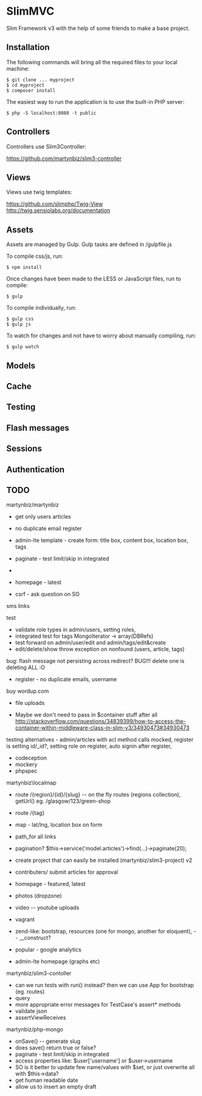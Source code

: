 # SlimMVC #

Slim Framework v3 with the help of some friends to make a base project.

## Installation ##

The following commands will bring all the required files to your local machine:

```
$ git clone ... myproject
$ cd myproject
$ composer install
```

The easiest way to run the application is to use the built-in PHP server:

```
$ php -S localhost:8080 -t public
```

## Controllers ##

Controllers use Slim3Controller:

https://github.com/martynbiz/slim3-controller

## Views ##

Views use twig templates:

https://github.com/slimphp/Twig-View
http://twig.sensiolabs.org/documentation

## Assets ##

Assets are managed by Gulp. Gulp tasks are defined in /gulpfile.js

To compile css/js, run:

```
$ npm install
```

Once changes have been made to the LESS or JavaScript files, run to compile:

```
$ gulp
```

To compile individually, run:

```
$ gulp css
$ gulp js
```

To watch for changes and not have to worry about manually compiling, run:

```
$ gulp watch
```

## Models ##

## Cache ##

## Testing ##

## Flash messages ##

## Sessions ##

## Authentication ##






## TODO

martynbiz/martynbiz
* get only users articles
* no duplicate email register
* admin-lte template - create form: title box, content box, location box, tags
* paginate - test limit/skip in integrated

*
* homepage - latest
* csrf - ask question on SO

sms links

test
* validate role types in admin/users, setting roles,
* integrated test for tags MongoIterator -> array(DBRefs)
* test forward on admin/user/edit and admin/tags/edit&create
* edit/delete/show throw exception on nonfound (users, article, tags)

bug: flash message not persisting across redirect?
BUG!!! delete one is deleting ALL :O

* register - no duplicate emails, username

buy wordup.com


* file uploads


* Maybe we don't need to pass in $container stuff after all http://stackoverflow.com/questions/34839399/how-to-access-the-container-within-middleware-class-in-slim-v3/34930473#34930473

testing alternatives - admin/articles with acl method calls mocked, register is setting id/_id?, setting role on register,
  auto signin after register,
* codeception
* mockery
* phpspec

martynbiz\localmap
* route /{region}/{id}/{slug} -- on the fly routes (regions collection), getUrl() eg. /glasgow/123/green-shop
* route /{tag}
* map - lat/lng, location box on form
* path_for all links
* pagination? $this->service('model.articles')->find(...)->paginate(20);


* create project that can easily be installed (martynbiz/slim3-project)
v2
* contributers/ submit articles for approval
* homepage - featured, latest
* photos (dropzone)
* video -- youtube uploads
* vagrant
* zend-like: bootstrap, resources (one for mongo, another for eloquent), -- __construct?
* popular - google analytics
* admin-lte homepage (graphs etc)





martynbiz/slim3-contoller
* can we run tests with run() instead? then we can use App for bootstrap (eg. routes)
* query
* more appropriate error messages for TestCase's assert* methods
* validate json
* assertViewReceives

martynbiz/php-mongo
* onSave() -- generate slug
* does save() return true or false?
* paginate - test limit/skip in integrated
* access properties like: $user['username'] or $user->username
* SO is it better to update few name/values with $set, or just overwrite all with $this->data?
* get human readable date
* allow us to insert an empty draft
